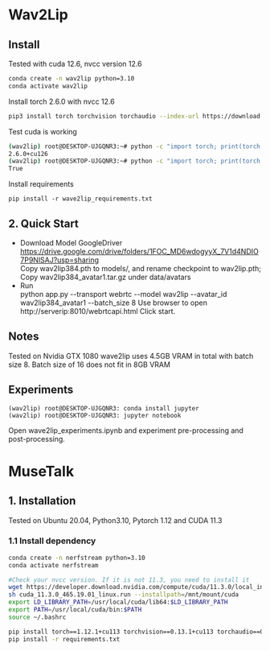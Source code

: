 # Wav2Lip
## Install
Tested with cuda 12.6, nvcc version 12.6
```bash
conda create -n wav2lip python=3.10
conda activate wav2lip
```

Install torch 2.6.0 with nvcc 12.6
```bash
pip3 install torch torchvision torchaudio --index-url https://download.pytorch.org/whl/cu126
```

Test cuda is working
```bash
(wav2lip) root@DESKTOP-UJGQNR3:~# python -c "import torch; print(torch.__version__)"
2.6.0+cu126
(wav2lip) root@DESKTOP-UJGQNR3:~# python -c "import torch; print(torch.cuda.is_available())"
True
```

Install requirements
```
pip install -r wave2lip_requirements.txt
```

## 2. Quick Start
- Download Model 
GoogleDriver <https://drive.google.com/drive/folders/1FOC_MD6wdogyyX_7V1d4NDIO7P9NlSAJ?usp=sharing>  
Copy wav2lip384.pth to models/, and rename checkpoint to wav2lip.pth;  
Copy wav2lip384_avatar1.tar.gz under data/avatars
- Run  
python app.py --transport webrtc --model wav2lip --avatar_id wav2lip384_avatar1 --batch_size 8
Use browser to open http://serverip:8010/webrtcapi.html
Click start.

## Notes
Tested on Nvidia GTX 1080 wave2lip uses 4.5GB VRAM in total with batch size 8. Batch size of 16 does not fit in 8GB VRAM

## Experiments
```
(wav2lip) root@DESKTOP-UJGQNR3: conda install jupyter
(wav2lip) root@DESKTOP-UJGQNR3: jupyter notebook
```
Open wave2lip_experiments.ipynb and experiment pre-processing and post-processing.

# MuseTalk
## 1. Installation
Tested on Ubuntu 20.04, Python3.10, Pytorch 1.12 and CUDA 11.3

### 1.1 Install dependency
```bash
conda create -n nerfstream python=3.10
conda activate nerfstream

#Check your nvcc version. If it is not 11.3, you need to install it
wget https://developer.download.nvidia.com/compute/cuda/11.3.0/local_installers/cuda_11.3.0_465.19.01_linux.run
sh cuda_11.3.0_465.19.01_linux.run --installpath=/mnt/mount/cuda
export LD_LIBRARY_PATH=/usr/local/cuda/lib64:$LD_LIBRARY_PATH
export PATH=/usr/local/cuda/bin:$PATH
source ~/.bashrc

pip install torch==1.12.1+cu113 torchvision==0.13.1+cu113 torchaudio==0.12.1 --extra-index-url https://download.pytorch.org/whl/cu113
pip install -r requirements.txt


